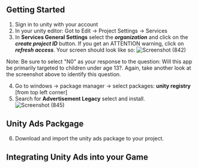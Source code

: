 ## Getting Started
1. Sign in to unity with your account
2. In your unity editor: Got to Edit -> Project Settings -> Services
3. In **Services General Settings** select the **_organization_** and click on the **_create project ID_** button. If you get an ATTENTION warning, click on **_refresh access_**. Your screen should look like so:
![Screenshot (842)](https://github.com/justPoly/monetization_project/assets/29443625/9580a52e-ebd1-404c-be8c-7ccb5439c5be)

Note: Be sure to select "N0" as your response to the question: Will this app be primarily targeted to children under age 13?. Again, take another look at the screenshot above to identify this question.

4. Go to windows -> package manager -> select packages: **unity registry** [from top left corner]
5. Search for **Advertisement Legacy** select and install.
![Screenshot (845)](https://github.com/justPoly/monetization_project/assets/29443625/19200e57-517a-4000-8c5e-1056543f1c01)

## Unity Ads Packgage
6. Download and import the unity ads package to your project.
   
## Integrating Unity Ads into your Game




